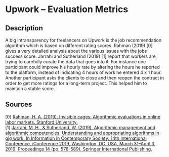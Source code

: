 # Upwork – Evaluation Metrics

## Description

A big intransparency for freelancers on Upwork is the job recommendation algorithm which is based on different rating scores. Rahman (2019) [0] gives a very detailed analysis about the various issues with the jobs success score. Jarrahi and Sutherland (2019) [1] report that workers are trying to carefully curate the data that goes into it. For instance one participant could improve his hourly rate by altering the hours he reported to the platform, instead of indicating 4 hours of work he entered 4 x 1 hour. Another participant asks the clients to close and then reopen the contract in order to get more ratings for a long-term project. This helped him to maintain a stable score. 


## Sources

[0] [Rahman, H. A. (2019). Invisible cages: Algorithmic evaluations in online labor markets. Stanford University.](https://www.proquest.com/dissertations-theses/invisible-cages-algorithmic-evaluations-online/docview/2498308101/se-2?accountid=104721)    
[1] [Jarrahi, M. H., & Sutherland, W. (2019). Algorithmic management and algorithmic competencies: Understanding and appropriating algorithms in gig work. In Information in Contemporary Society: 14th International Conference, iConference 2019, Washington, DC, USA, March 31–April 3, 2019, Proceedings 14 (pp. 578-589). Springer International Publishing.](https://doi.org/10.1007/978-3-030-15742-5_55)    
